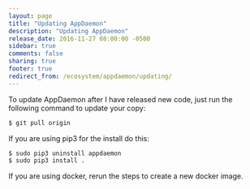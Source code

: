 ```yaml
---
layout: page
title: "Updating AppDaemon"
description: "Updating AppDaemon"
release_date: 2016-11-27 08:00:00 -0500
sidebar: true
comments: false
sharing: true
footer: true
redirect_from: /ecosystem/appdaemon/updating/
---
```


To update AppDaemon after I have released new code, just run the following command to update your copy:

```bash
$ git pull origin
```

If you are using pip3 for the install do this:

```bash
$ sudo pip3 uninstall appdaemon
$ sudo pip3 install .
```

If you are using docker, rerun the steps to create a new docker image.
